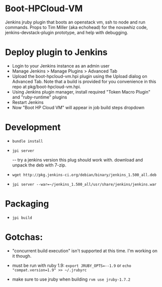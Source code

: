Boot-HPCloud-VM
===============

Jenkins jruby plugin that boots an openstack vm, ssh to node and run commands. Props to Tim Miller (aka echohead) for the novawhiz code, jenkins-devstack-plugin prototype, and help with debugging.

# Deploy plugin to Jenkins

* Login to your Jenkins instance as an admin user
* Manage Jenkins > Manage Plugins > Advanced Tab
* Upload the boot-hpcloud-vm.hpi plugin using the Upload dialog on Advanced Tab. Note that a build is provided for you convenience in this repo at pkg/boot-hpcloud-vm.hpi.
* Using Jenkins plugin manager, install required "Token Macro Plugin" and "ruby-runtime" plugins
* Restart Jenkins
* Now "Boot HP Cloud VM" will appear in job build steps dropdown


# Development

* `bundle install`

* `jpi server`

   -- try a jenkins version this plug should work with. download and unpack the deb with 7-zip.

* `wget http://pkg.jenkins-ci.org/debian/binary/jenkins_1.500_all.deb`

* `jpi server --war=~/jenkins_1.500_all/usr/share/jenkins/jenkins.war`


# Packaging

* `jpi build`


# Gotchas:

* "concurrent build execution" isn't supported at this time. I'm working on it though.

* must be run with ruby 1.9: `export JRUBY_OPTS=--1.9` or `echo "compat.version=1.9" >> ~/.jrubyrc`

* make sure to use jruby when building
  `rvm use jruby-1.7.2`


